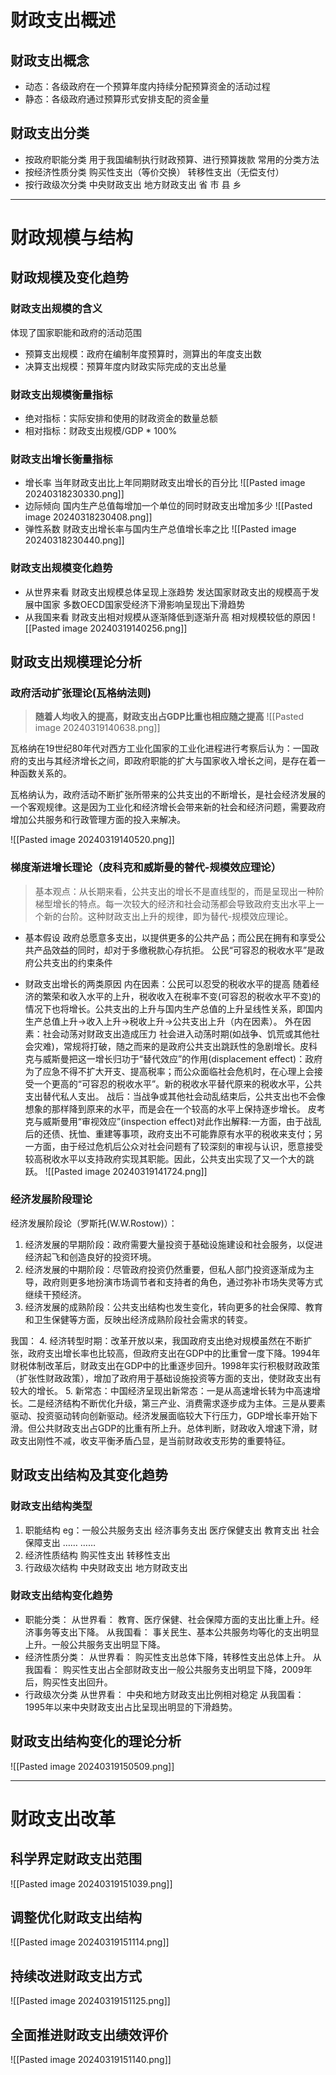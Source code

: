 # 财政支出概述

## 财政支出概念

* 动态：各级政府在一个预算年度内持续分配预算资金的活动过程
* 静态：各级政府通过预算形式安排支配的资金量

## 财政支出分类
* 按政府职能分类
	用于我国编制执行财政预算、进行预算拨款
	常用的分类方法
* 按经济性质分类
	购买性支出（等价交换）
	转移性支出（无偿支付）
* 按行政级次分类
	中央财政支出
	地方财政支出
		省
		市
		县
		乡

---

# 财政规模与结构

## 财政规模及变化趋势

### 财政支出规模的含义

体现了国家职能和政府的活动范围
* 预算支出规模：政府在编制年度预算时，测算出的年度支出数
* 决算支出规模：预算年度内财政实际完成的支出总量

### 财政支出规模衡量指标

* 绝对指标：实际安排和使用的财政资金的数量总额
* 相对指标：财政支出规模/GDP * 100%

### 财政支出增长衡量指标

* 增长率
	当年财政支出比上年同期财政支出增长的百分比
	![[Pasted image 20240318230330.png]]
* 边际倾向
	国内生产总值每增加一个单位的同时财政支出增加多少
	![[Pasted image 20240318230408.png]]
* 弹性系数
	财政支出增长率与国内生产总值增长率之比
	![[Pasted image 20240318230440.png]]

### 财政支出规模变化趋势

* 从世界来看
	财政支出规模总体呈现上涨趋势
	发达国家财政支出的规模高于发展中国家
	多数OECD国家受经济下滑影响呈现出下滑趋势
* 从我国来看
	财政支出相对规模从逐渐降低到逐渐升高
	相对规模较低的原因
![[Pasted image 20240319140256.png]]
## 财政支出规模理论分析

### 政府活动扩张理论(瓦格纳法则)

> **随着人均收入的提高，财政支出占GDP比重也相应随之提高**
> ![[Pasted image 20240319140638.png]]

瓦格纳在19世纪80年代对西方工业化国家的工业化进程进行考察后认为：一国政府的支出与其经济增长之间，即政府职能的扩大与国家收入增长之间，是存在着一种函数关系的。

瓦格纳认为，政府活动不断扩张所带来的公共支出的不断增长，是社会经济发展的一个客观规律。这是因为工业化和经济增长会带来新的社会和经济问题，需要政府增加公共服务和行政管理方面的投入来解决。

![[Pasted image 20240319140520.png]]

### 梯度渐进增长理论（皮科克和威斯曼的替代-规模效应理论）

> 基本观点：从长期来看，公共支出的增长不是直线型的，而是呈现出一种阶梯型增长的特点。每一次较大的经济和社会动荡都会导致政府支出水平上一个新的台阶。这种财政支出上升的规律，即为替代-规模效应理论。

* 基本假设
	政府总愿意多支出，以提供更多的公共产品；而公民在拥有和享受公共产品效益的同时，却对于多缴税款心存抗拒。
	公民“可容忍的税收水平”是政府公共支出的约束条件

* 财政支出增长的两类原因
	内在因素：公民可以忍受的税收水平的提高
		随着经济的繁荣和收入水平的上升，税收收入在税率不变(可容忍的税收水平不变)的情况下也将增长。公共支出的上升与国内生产总值的上升呈线性关系，即国内生产总值上升→收入上升→税收上升→公共支出上升（内在因素）。
	外在因素：社会动荡对财政支出造成压力
		社会进入动荡时期(如战争、饥荒或其他社会灾难)，常规将打破，随之而来的是政府公共支出跳跃性的急剧增长。皮科克与威斯曼把这一增长归功于“替代效应”的作用(displacement effect)：政府为了应急不得不扩大开支、提高税率；而公众面临社会危机时，在心理上会接受一个更高的“可容忍的税收水平”。新的税收水平替代原来的税收水平，公共支出替代私人支出。
	战后：当战争或其他社会动乱结束后，公共支出也不会像想象的那样降到原来的水平，而是会在一个较高的水平上保持逐步增长。
		皮考克与威斯曼用“审视效应”(inspection effect)对此作出解释:一方面，由于战乱后的还债、抚恤、重建等事项，政府支出不可能靠原有水平的税收来支付；另一方面，由于经过危机后公众对社会问题有了较深刻的审视与认识，愿意接受较高税收水平以支持政府实现其职能。因此，公共支出实现了又一个大的跳跃。
![[Pasted image 20240319141724.png]]

### 经济发展阶段理论

经济发展阶段论（罗斯托(W.W.Rostow)）：
1. 经济发展的早期阶段：政府需要大量投资于基础设施建设和社会服务，以促进经济起飞和创造良好的投资环境。
2. 经济发展的中期阶段：尽管政府投资仍然重要，但私人部门投资逐渐成为主导，政府则更多地扮演市场调节者和支持者的角色，通过弥补市场失灵等方式继续干预经济。
3. 经济发展的成熟阶段：公共支出结构也发生变化，转向更多的社会保障、教育和卫生保健等方面，反映出经济成熟阶段社会需求的转变。

我国：
4. 经济转型时期：改革开放以来，我国政府支出绝对规模虽然在不断扩张，政府支出增长率也比较高，但政府支出在GDP中的比重曾一度下降。1994年财税体制改革后，财政支出在GDP中的比重逐步回升。1998年实行积极财政政策（扩张性财政政策），增加了政府用于基础设施投资等方面的支出，使财政支出有较大的增长。
5. 新常态：中国经济呈现出新常态：一是从高速增长转为中高速增长。二是经济结构不断优化升级，第三产业、消费需求逐步成为主体。三是从要素驱动、投资驱动转向创新驱动。经济发展面临较大下行压力，GDP增长率开始下滑。但公共财政支出占GDP的比重有所上升。总体判断，财政收入增速下滑，财政支出刚性不减，收支平衡矛盾凸显，是当前财政收支形势的重要特征。
## 财政支出结构及其变化趋势

### 财政支出结构类型

1. 职能结构
	eg：一般公共服务支出
		经济事务支出
		医疗保健支出
		教育支出
		社会保障支出
		…… ……
2. 经济性质结构
	购买性支出
	转移性支出
3.  行政级次结构
	中央财政支出
	地方财政支出
### 财政支出结构变化趋势

* 职能分类：
	从世界看：
	教育、医疗保健、社会保障方面的支出比重上升。经济事务等支出下降。
	从我国看：
	事关民生、基本公共服务均等化的支出明显上升。一般公共服务支出明显下降。
* 经济性质分类：
	从世界看：
	购买性支出总体下降，转移性支出总体上升。
	从我国看：
	购买性支出占全部财政支出一般公共服务支出明显下降，2009年后，购买性支出回升。
* 行政级次分类
	从世界看：
	中央和地方财政支出比例相对稳定
	从我国看：
	1995年以来中央财政支出占比呈现出明显的下滑趋势。

## 财政支出结构变化的理论分析

![[Pasted image 20240319150509.png]]

---

# 财政支出改革

## 科学界定财政支出范围

![[Pasted image 20240319151039.png]]

## 调整优化财政支出结构

![[Pasted image 20240319151114.png]]

## 持续改进财政支出方式

![[Pasted image 20240319151125.png]]

## 全面推进财政支出绩效评价

![[Pasted image 20240319151140.png]]
